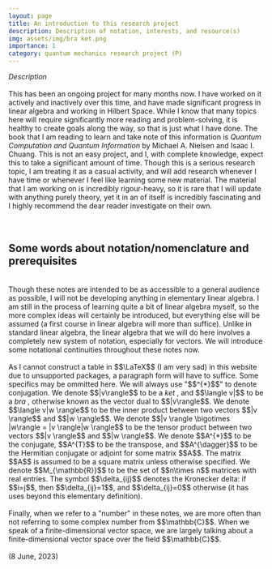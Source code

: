 ```yaml
---
layout: page
title: An introduction to this research project 
description: Description of notation, interests, and resource(s)
img: assets/img/bra ket.png
importance: 1
category: quantum mechanics research project (P)
---
```


<i> Description </i>
<br>
<br>
This has been an ongoing project for many months now. I have worked on it actively and inactively over this time, and have made significant progress in linear algebra and working in Hilbert Space. While I know that many topics here will require significantly more reading and problem-solving, it is healthy to create goals along the way, so that is just what I have done. The book that I am reading to learn and take note of this information is <i> Quantum Computation and Quantum Information </i> by Michael A. Nielsen and Isaac I. Chuang. This is not an easy project, and I, with complete knowledge, expect this to take a significant amount of time. Though this is a serious research topic, I am treating it as a casual activity, and will add research whenever I have time or whenever I feel like learning some new material. The material that I am working on is incredibly rigour-heavy, so it is rare that I will update with anything purely theory, yet it in an of itself is incredibly fascinating and I highly recommend the dear reader investigate on their own. 
<br>
<br>
<br>
<h2>
<b> Some words about notation/nomenclature and prerequisites </b>
</h2>
<br>
Though these notes are intended to be as accessible to a general audience as possible, I will not be developing anything in elementary linear algebra. I am still in the process of learning quite a bit of linear algebra myself, so the more complex ideas will certainly be introduced, but everything else will be assumed (a first course in linear algebra will more than suffice). Unlike in standard linear algebra, the linear algebra that we will do here involves a completely new system of notation, especially for vectors. We will introduce some notational continuities throughout these notes now. 
<br>
<br>
As I cannot construct a table in $$\LaTeX$$ (I am very sad) in this website due to unsupported packages, a paragraph form will have to suffice. Some specifics may be ommitted here. We will always use "$$^{*}$$" to denote conjugation. We denote $$|v\rangle$$ to be a <i> ket </i>, and $$\langle v|$$ to be a <i> bra </i>, otherwise known as the vector dual to $$|v\rangle$$. We denote $$\langle v|w \rangle$$ to be the inner product between two vectors $$|v \rangle$$ and $$|w \rangle$$. We denote $$|v \rangle \bigotimes |w\rangle = |v \rangle|w \rangle$$ to be the tensor product between two vectors $$|v \rangle$$ and $$|w \rangle$$. We denote $$A^{*}$$ to be the conjugate, $$A^{T}$$ to be the transpose, and $$A^{\dagger}$$ to be the Hermitian conjugate or adjoint for some matrix $$A$$. The matrix $$A$$ is assumed to be a square matrix unless otherwise specified. We denote $$M_{\mathbb{R}}$$ to be the set of $$n\times n$$ matrices with real entries. The symbol $$\delta_{ij}$$ denotes the Kronecker delta: if $$i=j$$, then $$\delta_{ij}=1$$, and $$\delta_{ij}=0$$ otherwise (it has uses beyond this elementary definition). 
<br>
<br>
Finally, when we refer to a "number" in these notes, we are more often than not referring to some complex number from $$\mathbb{C}$$. When we speak of a finite-dimensional vector space, we are largely talking about a finite-dimensional vector space over the field $$\mathbb{C}$$. 
<br>
<br>
(8 June, 2023)
<br>

















